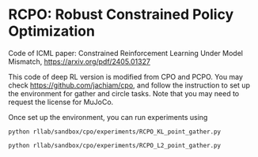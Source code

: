 # RCPO: Robust Constrained Policy Optimization

Code of ICML paper: Constrained Reinforcement Learning Under Model Mismatch, https://arxiv.org/pdf/2405.01327

This code of deep RL version is modified from CPO and PCPO. You may check https://github.com/jachiam/cpo, and follow the instruction to set up the environment for gather and circle tasks. Note that you may need to request the license for MuJoCo.

Once set up the environment, you can run experiments using 

``` python rllab/sandbox/cpo/experiments/RCPO_KL_point_gather.py ```

``` python rllab/sandbox/cpo/experiments/RCPO_L2_point_gather.py ```
